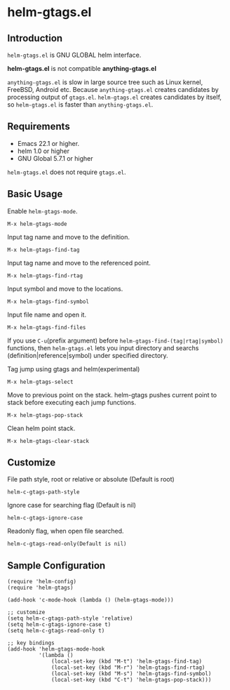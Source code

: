 helm-gtags.el
==================

Introduction
------------
`helm-gtags.el` is GNU GLOBAL helm interface.

**helm-gtags.el** is not compatible **anything-gtags.el**

`anything-gtags.el` is slow in large source tree such as Linux kernel,
FreeBSD, Android etc. Because `anything-gtags.el` creates candidates
by processing output of `gtags.el`. `helm-gtags.el` creates candidates
by itself, so `helm-gtags.el` is faster than `anything-gtags.el`.


Requirements
------------
* Emacs 22.1 or higher.
* helm 1.0 or higher
* GNU Global 5.7.1 or higher

`helm-gtags.el` does not require `gtags.el`.


Basic Usage
-----------

Enable `helm-gtags-mode`.

    M-x helm-gtags-mode

Input tag name and move to the definition.

    M-x helm-gtags-find-tag

Input tag name and move to the referenced point.

    M-x helm-gtags-find-rtag

Input symbol and move to the locations.

    M-x helm-gtags-find-symbol

Input file name and open it.

    M-x helm-gtags-find-files

If you use `C-u`(prefix argument) before `helm-gtags-find-(tag|rtag|symbol)` functions,
then `helm-gtags.el` lets you input directory and searchs
(definition|reference|symbol) under specified directory.

Tag jump using gtags and helm(experimental)

    M-x helm-gtags-select

Move to previous point on the stack.
helm-gtags pushes current point to stack before executing each jump functions.

    M-x helm-gtags-pop-stack

Clean helm point stack.

    M-x helm-gtags-clear-stack


Customize
---------

File path style, root or relative or absolute (Default is root)

    helm-c-gtags-path-style

Ignore case for searching flag (Default is nil)

    helm-c-gtags-ignore-case

Readonly flag, when open file searched.

    helm-c-gtags-read-only(Default is nil)


Sample Configuration
--------------------

```` elisp
(require 'helm-config)
(require 'helm-gtags)

(add-hook 'c-mode-hook (lambda () (helm-gtags-mode)))

;; customize
(setq helm-c-gtags-path-style 'relative)
(setq helm-c-gtags-ignore-case t)
(setq helm-c-gtags-read-only t)

;; key bindings
(add-hook 'helm-gtags-mode-hook
          '(lambda ()
              (local-set-key (kbd "M-t") 'helm-gtags-find-tag)
              (local-set-key (kbd "M-r") 'helm-gtags-find-rtag)
              (local-set-key (kbd "M-s") 'helm-gtags-find-symbol)
              (local-set-key (kbd "C-t") 'helm-gtags-pop-stack)))
````

